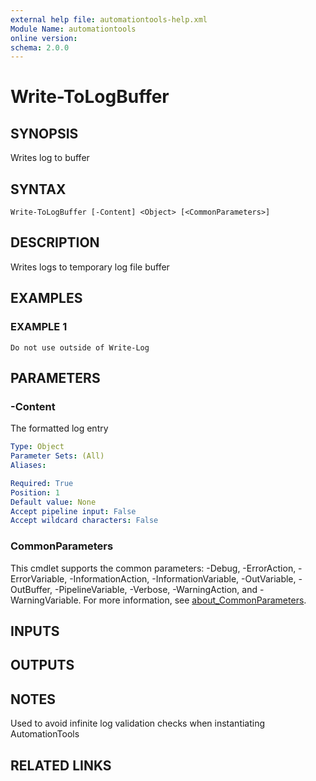 ```yaml
---
external help file: automationtools-help.xml
Module Name: automationtools
online version:
schema: 2.0.0
---
```


# Write-ToLogBuffer

## SYNOPSIS
Writes log to buffer

## SYNTAX

```
Write-ToLogBuffer [-Content] <Object> [<CommonParameters>]
```

## DESCRIPTION
Writes logs to temporary log file buffer

## EXAMPLES

### EXAMPLE 1
```
Do not use outside of Write-Log
```

## PARAMETERS

### -Content
The formatted log entry

```yaml
Type: Object
Parameter Sets: (All)
Aliases:

Required: True
Position: 1
Default value: None
Accept pipeline input: False
Accept wildcard characters: False
```

### CommonParameters
This cmdlet supports the common parameters: -Debug, -ErrorAction, -ErrorVariable, -InformationAction, -InformationVariable, -OutVariable, -OutBuffer, -PipelineVariable, -Verbose, -WarningAction, and -WarningVariable. For more information, see [about_CommonParameters](http://go.microsoft.com/fwlink/?LinkID=113216).

## INPUTS

## OUTPUTS

## NOTES
Used to avoid infinite log validation checks when instantiating AutomationTools

## RELATED LINKS
